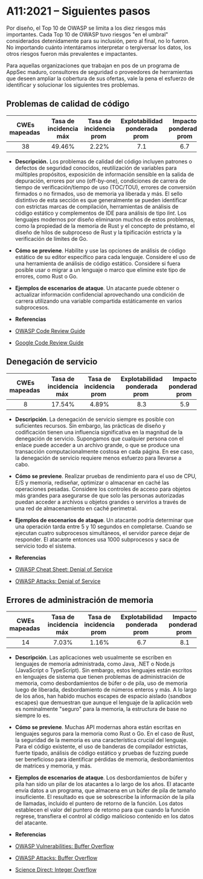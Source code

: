 # A11:2021 – Siguientes pasos

Por diseño, el Top 10 de OWASP se limita a los diez riesgos más importantes. Cada Top 10 de OWASP tuvo riesgos "en el umbral" considerados detenidamente para su inclusión, pero al final, no lo fueron. No importando cuánto intentáramos interpretar o tergiversar los datos, los otros riesgos fueron más prevalentes e impactantes.

Para aquellas organizaciones que trabajan en pos de un programa de AppSec maduro, consultores de seguridad o proveedores de herramientas que deseen ampliar la cobertura de sus ofertas, vale la pena el esfuerzo de identificar y solucionar los siguientes tres problemas.
																														
## Problemas de calidad de código

| CWEs mapeadas  | Tasa de incidencia máx | Tasa de incidencia prom  | Explotabilidad ponderada prom  | Impacto ponderado prom | Cobertura máx  | Cobertura prom | Total de Incidencias   | Total de CVEs  |
|:-------------:|:--------------------:|:--------------------:|:--------------:|:--------------:|:----------------------:|:---------------------:|:-------------------:|:------------:|
| 38           | 49.46%              | 2.22%               | 7.1                   | 6.7                  | 60.85%        | 23.42%        | 101736             | 7564        |
								
-   **Descripción.** Los problemas de calidad del código incluyen patrones o defectos de seguridad conocidos, reutilización de variables para múltiples propósitos, exposición de información sensible en la salida de depuración, errores por uno (off-by-one), condiciones de carrera de tiempo de verificación/tiempo de uso (TOC/TOU), errores de conversión firmados o no firmados, uso de memoria ya liberada y más. El sello distintivo de esta sección es que generalmente se pueden identificar con estrictas marcas de compilación, herramientas de análisis de código estático y complementos de IDE para análisis de tipo *lint*.
Los lenguajes modernos por diseño eliminaron muchos de estos problemas, como la propiedad de la memoria de Rust y el concepto de préstamo, el diseño de hilos de subproceso de Rust y la tipificación estricta y la verificación de límites de Go.

-   **Cómo se previene**. Habilite y use las opciones de análisis de código estático de su editor específico para cada lenguaje. Considere el uso de una herramienta de análisis de código estático.
Considere si fuera posible usar o migrar a un lenguaje o marco que elimine este tipo de errores, como Rust o Go.
	
-   **Ejemplos de escenarios de ataque**. Un atacante puede obtener o actualizar información confidencial aprovechando una condición de carrera utilizando una variable compartida estáticamente en varios subprocesos.		  

-   **Referencias**
  - [OWASP Code Review Guide](https://owasp.org/www-pdf-archive/OWASP_Code_Review_Guide_v2.pdf)

  - [Google Code Review Guide](https://google.github.io/eng-practices/review/)

## Denegación de servicio

| CWEs mapeadas  | Tasa de incidencia máx  | Tasa de incidencia prom  | Explotabilidad ponderada prom  | Impacto ponderado prom  | Cobertura máx  | Cobertura prom  | Incidencias totales  | Total CVEs   |
|:-------------:|:--------------------:|:--------------------:|:--------------:|:--------------:|:----------------------:|:---------------------:|:-------------------:|:------------:|
| 8            | 17.54%              | 4.89%               | 8.3                   | 5.9                  | 79.58%        | 33.26%        | 66985              | 973         |
					
-   **Descripción**. La denegación de servicio siempre es posible con suficientes recursos. Sin embargo, las prácticas de diseño y codificación tienen una influencia significativa en la magnitud de la denegación de servicio. Supongamos que cualquier persona con el enlace puede acceder a un archivo grande, o que se produce una transacción computacionalmente costosa en cada página. En ese caso, la denegación de servicio requiere menos esfuerzo para llevarse a cabo.

-   **Cómo se previene**. Realizar pruebas de rendimiento para el uso de CPU, E/S y memoria, rediseñar, optimizar o almacenar en caché las operaciones pesadas.
Considere los controles de acceso para objetos más grandes para asegurarse de que solo las personas autorizadas puedan acceder a archivos u objetos grandes o servirlos a través de una red de almacenamiento en caché perimetral.
																														 
-   **Ejemplos de escenarios de ataque**. Un atacante podría determinar que una operación tarda entre 5 y 10 segundos en completarse. Cuando se ejecutan cuatro subprocesos simultáneos, el servidor parece dejar de responder. El atacante entonces usa 1000 subprocesos y saca de servicio todo el sistema.

-   **Referencias**
  - [OWASP Cheat Sheet: Denial of Service](https://cheatsheetseries.owasp.org/cheatsheets/Denial_of_Service_Cheat_Sheet.html)

  - [OWASP Attacks: Denial of Service](https://owasp.org/www-community/attacks/Denial_of_Service)

## Errores de administración de memoria
				  

| CWEs mapeadas  | Tasa de incidencia máx  | Tasa de incidencia prom  | Explotabilidad ponderada prom  | Impacto ponderado prom  | Cobertura máx  | Cobertura prom  | Incidencias totales  | Total CVEs  |
|:-------------:|:--------------------:|:--------------------:|:--------------:|:--------------:|:----------------------:|:---------------------:|:-------------------:|:------------:|
| 14           | 7.03%               | 1.16%               | 6.7                   | 8.1                  | 56.06%        | 31.74%        | 26576              | 16184       |

-   **Descripción**. Las aplicaciones web usualmente se escriben en lenguajes de memoria administrada, como Java, .NET o Node.js (JavaScript o TypeScript). Sin embargo, estos lenguajes están escritos en lenguajes de sistema que tienen problemas de administración de memoria, como desbordamientos de búfer o de pila, uso de memoria luego de liberada, desbordamiento de números enteros y más. A lo largo de los años, han habido muchos escapes de espacio aislado (sandbox escapes) que demuestran que aunque el lenguaje de la aplicación web es nominalmente "seguro" para la memoria, la estructura de base no siempre lo es.				 

-   **Cómo se previene**. Muchas API modernas ahora están escritas en lenguajes seguros para la memoria como Rust o Go. En el caso de Rust, la seguridad de la memoria es una característica crucial del lenguaje. Para el código existente, el uso de banderas de compilador estrictas, fuerte tipado, análisis de código estático y pruebas de fuzzing puede ser beneficioso para identificar pérdidas de memoria, desbordamientos de matrices y memoria, y más.

-   **Ejemplos de escenarios de ataque**. Los desbordamientos de búfer y pila han sido un pilar de los atacantes a lo largo de los años. El atacante envía datos a un programa, que almacena en un búfer de pila de tamaño insuficiente. El resultado es que se sobrescribe la información de la pila de llamadas, incluido el puntero de retorno de la función. Los datos establecen el valor del puntero de retorno para que cuando la función regrese, transfiera el control al código malicioso contenido en los datos del atacante.

-   **Referencias**
  - [OWASP Vulnerabilities: Buffer Overflow](https://owasp.org/www-community/vulnerabilities/Buffer_Overflow)

  - [OWASP Attacks: Buffer Overflow](https://owasp.org/www-community/attacks/Buffer_overflow_attack)

  - [Science Direct: Integer Overflow](https://www.sciencedirect.com/topics/computer-science/integer-overflow)
